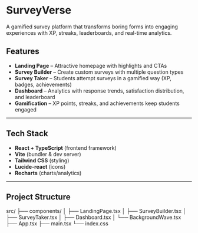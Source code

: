 # SurveyVerse
A gamified survey platform that transforms boring forms into engaging experiences with XP, streaks, leaderboards, and real-time analytics.

## Features

-  **Landing Page** – Attractive homepage with highlights and CTAs  
-  **Survey Builder** – Create custom surveys with multiple question types  
-  **Survey Taker** – Students attempt surveys in a gamified way (XP, badges, achievements)  
-  **Dashboard** – Analytics with response trends, satisfaction distribution, and leaderboard  
-  **Gamification** – XP points, streaks, and achievements keep students engaged  

---

## Tech Stack

-  **React + TypeScript** (frontend framework)  
-  **Vite** (bundler & dev server)  
-  **Tailwind CSS** (styling)  
-  **Lucide-react** (icons)  
-  **Recharts** (charts/analytics)  

---

## Project Structure

src/
├── components/
│ ├── LandingPage.tsx
│ ├── SurveyBuilder.tsx
│ ├── SurveyTaker.tsx
│ ├── Dashboard.tsx
│ └── BackgroundWave.tsx
├── App.tsx
├── main.tsx
└── index.css
